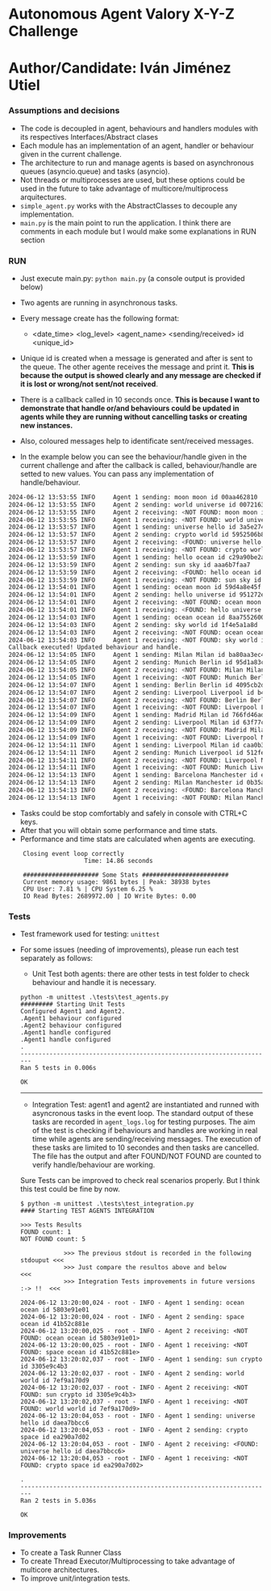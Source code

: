 # Autonomous Agent Valory X-Y-Z Challenge

# Author/Candidate: Iván Jiménez Utiel


### Assumptions and decisions

- The code is decoupled in agent, behaviours and handlers modules with its respectives Interfaces/Abstract clases
- Each module has an implementation of an agent, handler or behaviour given in the current challenge.
- The architecture to run and manage agents is based on asynchronous queues (asyncio.queue) and tasks (asyncio).
- Not threads or multiprocesses are used, but these options could be used in the future to take advantage of multicore/multiprocess arquitectures. 
- `simple_agent.py` works with the AbstractClasses to decouple any implementation. 
- `main.py` is the main point to run the application. I think there are comments in each module but I would make some explanations in RUN section

### RUN

* Just execute main.py: `python main.py` (a console output is provided below)
* Two agents are running in asynchronous tasks.

* Every message create has the following format:
    - <date_time> <log_level> <agent_name> <sending/received> <message> id <unique_id>
* Unique id is created when a message is generated and after is sent to the queue. The other agente receives the 
message and print it. **This is because the output is showed clearly and any message are checked if it is lost or wrong/not sent/not received**.

* There is a callback called in 10 seconds once. **This is because I want to demonstrate that handle or/and 
behaviours could be updated in agents while they are running without cancelling tasks or creating new instances.**

* Also, coloured messages help to identificate sent/received messages.

* In the example below you can see the behaviour/handle given in the current challenge and after the callback is called, behaviour/handle are setted to new values. You can pass any implementation of handle/behaviour.

```bash
2024-06-12 13:53:55 INFO     Agent 1 sending: moon moon id 00aa462810
2024-06-12 13:53:55 INFO     Agent 2 sending: world universe id 0072163de4
2024-06-12 13:53:55 INFO     Agent 2 receiving: <NOT FOUND: moon moon id 00aa462810>
2024-06-12 13:53:55 INFO     Agent 1 receiving: <NOT FOUND: world universe id 0072163de4>
2024-06-12 13:53:57 INFO     Agent 1 sending: universe hello id 3a5e274621
2024-06-12 13:53:57 INFO     Agent 2 sending: crypto world id 5952506b86
2024-06-12 13:53:57 INFO     Agent 2 receiving: <FOUND: universe hello id 3a5e274621>
2024-06-12 13:53:57 INFO     Agent 1 receiving: <NOT FOUND: crypto world id 5952506b86>
2024-06-12 13:53:59 INFO     Agent 1 sending: hello ocean id c29a90be2a
2024-06-12 13:53:59 INFO     Agent 2 sending: sun sky id aaa6b7faa7
2024-06-12 13:53:59 INFO     Agent 2 receiving: <FOUND: hello ocean id c29a90be2a>
2024-06-12 13:53:59 INFO     Agent 1 receiving: <NOT FOUND: sun sky id aaa6b7faa7>
2024-06-12 13:54:01 INFO     Agent 1 sending: ocean moon id 59d4a8e45f
2024-06-12 13:54:01 INFO     Agent 2 sending: hello universe id 951272e499
2024-06-12 13:54:01 INFO     Agent 2 receiving: <NOT FOUND: ocean moon id 59d4a8e45f>
2024-06-12 13:54:01 INFO     Agent 1 receiving: <FOUND: hello universe id 951272e499>
2024-06-12 13:54:03 INFO     Agent 1 sending: ocean ocean id 8aa7552600
2024-06-12 13:54:03 INFO     Agent 2 sending: sky world id 1f4e5a1a8d
2024-06-12 13:54:03 INFO     Agent 2 receiving: <NOT FOUND: ocean ocean id 8aa7552600>
2024-06-12 13:54:03 INFO     Agent 1 receiving: <NOT FOUND: sky world id 1f4e5a1a8d>
Callback executed! Updated behaviour and handle.
2024-06-12 13:54:05 INFO     Agent 1 sending: Milan Milan id ba80aa3ec4
2024-06-12 13:54:05 INFO     Agent 2 sending: Munich Berlin id 95d1a83c28
2024-06-12 13:54:05 INFO     Agent 2 receiving: <NOT FOUND: Milan Milan id ba80aa3ec4>
2024-06-12 13:54:05 INFO     Agent 1 receiving: <NOT FOUND: Munich Berlin id 95d1a83c28>
2024-06-12 13:54:07 INFO     Agent 1 sending: Berlin Berlin id 4095cb2d62
2024-06-12 13:54:07 INFO     Agent 2 sending: Liverpool Liverpool id b45e4d34d9
2024-06-12 13:54:07 INFO     Agent 2 receiving: <NOT FOUND: Berlin Berlin id 4095cb2d62>
2024-06-12 13:54:07 INFO     Agent 1 receiving: <NOT FOUND: Liverpool Liverpool id b45e4d34d9>
2024-06-12 13:54:09 INFO     Agent 1 sending: Madrid Milan id 766fd46ad0
2024-06-12 13:54:09 INFO     Agent 2 sending: Liverpool Milan id 63f77c7070
2024-06-12 13:54:09 INFO     Agent 2 receiving: <NOT FOUND: Madrid Milan id 766fd46ad0>
2024-06-12 13:54:09 INFO     Agent 1 receiving: <NOT FOUND: Liverpool Milan id 63f77c7070>
2024-06-12 13:54:11 INFO     Agent 1 sending: Liverpool Milan id caa0b3ee84
2024-06-12 13:54:11 INFO     Agent 2 sending: Munich Liverpool id 512fe07f39
2024-06-12 13:54:11 INFO     Agent 2 receiving: <NOT FOUND: Liverpool Milan id caa0b3ee84>
2024-06-12 13:54:11 INFO     Agent 1 receiving: <NOT FOUND: Munich Liverpool id 512fe07f39>
2024-06-12 13:54:13 INFO     Agent 1 sending: Barcelona Manchester id e0966ba1b3
2024-06-12 13:54:13 INFO     Agent 2 sending: Milan Manchester id 0b35a2e64d
2024-06-12 13:54:13 INFO     Agent 2 receiving: <FOUND: Barcelona Manchester id e0966ba1b3>
2024-06-12 13:54:13 INFO     Agent 1 receiving: <NOT FOUND: Milan Manchester id 0b35a2e64d>
```

* Tasks could be stop comfortably and safely in console with CTRL+C keys.
* After that you will obtain some performance and time stats.
* Performance and time stats are calculated when agents are executing. 
```
    Closing event loop correctly
                     Time: 14.86 seconds

    ##################### Some Stats ########################
    Current memory usage: 9861 bytes | Peak: 38938 bytes
    CPU User: 7.81 % | CPU System 6.25 %
    IO Read Bytes: 2689972.00 | IO Write Bytes: 0.00
```
 

### Tests

- Test framework used for testing: `unittest`
- For some issues (needing of improvements), please run each test separately as follows:
    
    * Unit Test both agents: there are other tests in test folder to check behaviour and handle it is necessary. 
    ```
    python -m unittest .\tests\test_agents.py                
    ######### Starting Unit Tests
    Configured Agent1 and Agent2.
    .Agent1 behaviour configured
    .Agent2 behaviour configured
    .Agent1 handle configured
    .Agent1 handle configured
    .
    ----------------------------------------------------------------------
    Ran 5 tests in 0.006s

    OK
    ```
    ---
    
    * Integration Test: agent1 and agent2 are instantiated and runned with asyncronous tasks in the event loop. 
    The standard output of these tasks are recorded in `agent_logs.log` for testing purposes. The aim of the test is checking if behaviours and handles are working in real time while agents are sending/receiving messages. The execution of these tasks are limited to 10 secondes and then tasks are cancelled. The file has the output and after FOUND/NOT FOUND are counted to verify handle/behaviour are working.

    Sure Tests can be improved to check real scenarios properly. But I think this test could be fine by now. 
    ```
    $ python -m unittest .\tests\test_integration.py         
    #### Starting TEST AGENTS INTEGRATION

    >>> Tests Results
    FOUND count: 1
    NOT FOUND count: 5

                >>> The previous stdout is recorded in the following stdouput <<<
                >>> Just compare the resultos above and below                 <<<
                >>> Integration Tests improvements in future versions :-> !!  <<<

    2024-06-12 13:20:00,024 - root - INFO - Agent 1 sending: ocean ocean id 5803e91e01
    2024-06-12 13:20:00,024 - root - INFO - Agent 2 sending: space ocean id 41b52c881e
    2024-06-12 13:20:00,025 - root - INFO - Agent 2 receiving: <NOT FOUND: ocean ocean id 5803e91e01>
    2024-06-12 13:20:00,025 - root - INFO - Agent 1 receiving: <NOT FOUND: space ocean id 41b52c881e>
    2024-06-12 13:20:02,037 - root - INFO - Agent 1 sending: sun crypto id 3305e9c4b3
    2024-06-12 13:20:02,037 - root - INFO - Agent 2 sending: world world id 7ef9a170d9
    2024-06-12 13:20:02,037 - root - INFO - Agent 2 receiving: <NOT FOUND: sun crypto id 3305e9c4b3>
    2024-06-12 13:20:02,037 - root - INFO - Agent 1 receiving: <NOT FOUND: world world id 7ef9a170d9>
    2024-06-12 13:20:04,053 - root - INFO - Agent 1 sending: universe hello id daea7bbcc6
    2024-06-12 13:20:04,053 - root - INFO - Agent 2 sending: crypto space id ea290a7d02
    2024-06-12 13:20:04,053 - root - INFO - Agent 2 receiving: <FOUND: universe hello id daea7bbcc6>
    2024-06-12 13:20:04,053 - root - INFO - Agent 1 receiving: <NOT FOUND: crypto space id ea290a7d02>

    .
    ----------------------------------------------------------------------
    Ran 2 tests in 5.036s

    OK
    ```

### Improvements

- To create a Task Runner Class
- To create Thread Executor/Multiprocessing to take advantage of multicore architectures.
- To improve unit/integration tests. 